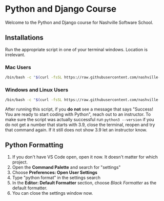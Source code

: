 # Python and Django Course

Welcome to the Python and Django course for Nashville Software School.

## Installations

Run the appropriate script in one of your terminal windows. Location is irrelevant.

### Mac Users

```sh
/bin/bash -c "$(curl -fsSL https://raw.githubusercontent.com/nashville-software-school/course-bash-scripts/main/python/mac-installs.sh)"
```

### Windows and Linux Users

```sh
/bin/bash -c "$(curl -fsSL https://raw.githubusercontent.com/nashville-software-school/course-bash-scripts/main/python/wsl-ubuntu-installs.sh)"
```

After running this script, if you **do** **not** see a message that says "Success! You are ready to start coding with Python", reach out to an instructor.
To make sure the script was actually successful run `python3 --version` if you do not get a number that starts with 3.9, close the terminal, reopen and try that command again. If it still does not show 3.9 let an instructor know.

## Python Formatting

1. If you don't have VS Code open, open it now. It doesn't matter for which project.
2. Open the **Command Palette** and search for "settings"
3. Choose **Preferences: Open User Settings**
4. Type "python format" in the settings search
5. In the **Editor: Default Formatter** section, choose _Black Formatter_ as the default formatter.
6. You can close the settings window now.

